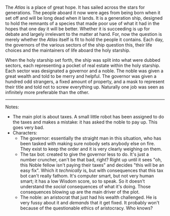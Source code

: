 The _Atlas_ is a place of great hope. It has sailed across the stars for
generations. The people aboard it now were ages from being born when it set off
and will be long dead when it lands. It is a generation ship, designed to hold
the remnants of a species that made poor use of what it had in the hopes that
one day it will be better. Whether it is succeeding is up for debate and
largely irrelevant to the matter at hand. For, now the question is merely
whether the _Atlas_ itself is fit to hold the people it contains. Each day, the
governors of the various sectors of the ship question this, their life choices
and the maintainers of life aboard the holy starship.

When the holy starship set forth, the ship was split into what were dubbed 
sectors, each representing a pocket of real estate within the holy starship.
Each sector was designated a governor and a noble. The noble was given a great
wealth and told to be merry and helpful. The governor was given a hundred odd
strangers, a fixed amount of property, and a mask to represent their title and
told not to screw everything up. Naturally one job was seen as infinitely more
preferable than the other.

---

Notes:
- The main plot is about taxes. A small little robot has been assigned to do
the taxes and makes a mistake: it has asked the noble to pay up. This goes
very bad.
- Characters:
    - The governor: essentially the straight man in this situation, who has
    been tasked with making sure nobody sets anybody else on fire. They exist
    to keep the order and it is very clearly weighing on them.
    - The tax bot: created to give the governor less to do. It's just a number
    cruncher, can't be that bad, right? Right up until it sees "oh, this Noble
    fellow isn't paying their taxes" and decides "this will be an easy fix".
    Which it _technically_ is, but with consequences that this tax bot can't
    really fathom. It's computer smart, but not very human smart; it has a low
    Wisdom score, so to speak. So it doesn't understand the _social_
    consequences of what it's doing. Those consequences blowing up are the main
    driver of the plot.
    - The noble: an aristocrat that just had his wealth challenged. He is very
    fussy about it and _demands_ that it get fixed. It probably won't because
    of the questionable ethics of aristocracy. Who knows?
